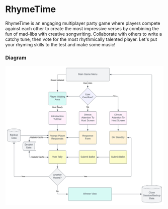 # RhymeTime
RhymeTime is an engaging multiplayer party game where players compete against each other to create the most impressive verses by combining the fun of mad-libs with creative songwriting. Collaborate with others to write a catchy tune, then vote for the most rhythmically talented player. Let's put your rhyming skills to the test and make some music!

### Diagram
<img src="./diagramWhiteBackground.svg">
